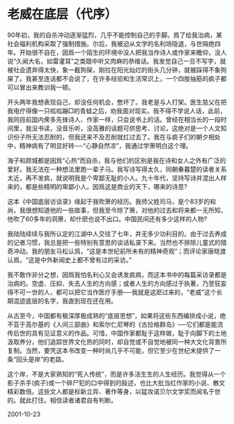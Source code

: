 # 老威在底层（代序）

90年初，我的自杀冲动逐渐猛烈，几乎不能控制自己的手脚。爲了给我治病，某社会福利机构采取了强制措施。尔后，我被迫从文学的名利场隐退，与世隔绝四年。开始很不自在，因爲一个陌生的环境中没人把我当作诗人或作家来瞻仰，没人说“久闻大名，如雷灌耳”之类既中听又肉麻的恭维话。我发觉自己一旦不写字，就被社会遗弃得太快，象一截狗屎，刚拉在阳光灿烂的街头几分钟，就被踩得不象狗屎了。我甚至连话都不会说了，在许多经验和生活常识上，一个四肢抽筋的疯子都可以冒出来教训我一顿。

开头两年我想表现自己，却没任何机会，憋坏了。我老是与人打架。医生慈父在把我电疗得像一只呱呱蹦□的青蛙之后，劝我面对现实。我不得不学说人话，此前，我同目前国内衆多先锋诗人、作家一样，只会说书上的话。曾经在相当长的一段时间里，我没书读，没音乐听，没高雅的话题可供思考、讨论，这绝对是一个人文知识份子所无法忍耐的，但我还来不及忍耐就扛过去了。我在与疯子们的朝夕相处中，精神病有了明显好转──“心静自然凉”，我通过学箫明白这个理。

海子和顾城都是因爲“心热”而自杀，我与他们的区别是我在诗和女人之外有广泛的爱好。我无法在一种想法里跑一辈子马。我写诗写得太久，同朝秦暮楚的读者关系太近，再不发疯，就说明我是个卑鄙无耻的小人。九十年代，坚持写诗并混出人样来的，都是些精明的卑鄙小人。因爲这是商业的天下，哪来的诗意?

这本《中国底层访谈录》缘起于我吹箫的经历。我师父姓司马，是个83岁的和尚，我很想知道他的一些故事，但我至今除了箫，对他的过去和将来都一无所知，他吹了60多年的洞箫，却什麽也说不出口。中国民间还有多少这样的人物?

我陆陆续续与我所认定的江湖中人交往了七年，并无多少功利目的。由于过去养成的记者习惯，我总是把一些特别有意思的谈话私录下来。当然也不排除儿童式的猎奇冲动。我的朋友马松认爲，“这是本世纪前所未有的精神奇观”；而评论家唐晓渡认爲，“这是中外新闻史上都不曾有过的采访。”


我不敢作非分之想，因爲我怕名利心又会诱发疯病，而这本书中的每篇采访录都是治病的。空虚、压抑、失去人生的方向感；或者人生的方向感过于执著，乃至狂妄得不可一世的人，都可以把它当作医疗手册──我就是这麽过来的，“老威”这个长期混迹底层的名字，我直到现在还在用。

从古至今，中国都有极深厚极成熟的“底层思想”，如果将这些东西编排成小说，绝不亚于高尔基的《人间三部曲》和索尔仁尼琴的《古拉格群岛》──它们都是能流传后世的具有见证意义的作品。可惜，中国作家都耻于这样做，耻于向脚下的土地汲取养分，他们追踪世界文化热的同时，却自觉或不自觉地被同一种大文化背景所复制。当然，要凭这本书改变一种时尚几乎不可能，但它至少在世纪末提供了一条“回头是岸”的老路。

这个岸，不是大家熟知的“死人传统”，而是许多活生生的人生经历。我觉得从一个影子杀手(疯子)或一个碎尸犯的口中得到的敍述，也比大批当红作家的小说、散文精彩数倍。这些文人都是标新立异、著作等身，以猛攻诺贝尔文学奖而闻名于世的。就此打住。相信读者诸君自有判断。

2001-10-23
